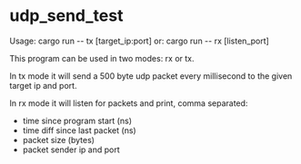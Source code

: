 # udp_send_test

Usage: 
cargo run -- tx [target_ip:port] 
or: 
cargo run -- rx [listen_port]

This program can be used in two modes: rx or tx.

In tx mode it will send a 500 byte udp packet every millisecond to the given target ip and port.

In rx mode it will listen for packets and print, comma separated:

- time since program start (ns)
- time diff since last packet (ns)
- packet size (bytes)
- packet sender ip and port
